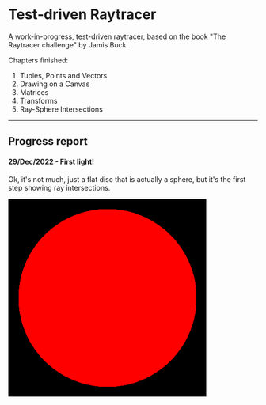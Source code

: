 # Test-driven Raytracer

A work-in-progress, test-driven raytracer, based on the book "The Raytracer challenge" by Jamis Buck.

Chapters finished:
1. Tuples, Points and Vectors
2. Drawing on a Canvas
3. Matrices
4. Transforms
5. Ray-Sphere Intersections

---
## Progress report

#### 29/Dec/2022 - First light!

Ok, it's not much, just a flat disc that is actually a sphere, but it's the first step showing ray intersections.

![sphere_unshaded](Screenshots/sphere_notshaded.png)

